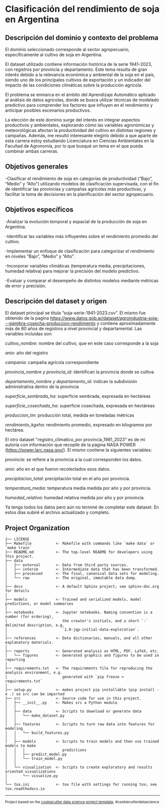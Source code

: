 Clasificación del rendimiento de soja en Argentina
==============================

## **Descripción del dominio y contexto del problema**

El dominio seleccionado corresponde al sector agropecuario, específicamente al 
cultivo de soja en Argentina. 

El dataset utilizado contiene información histórica de la serie 1941–2023, con registros 
por provincia y departamento. Este tema resulta de gran interés debido a la relevancia 
económica y ambiental de la soja en el país, siendo uno de los principales cultivos de 
exportación y un indicador del impacto de las condiciones climáticas sobre la 
producción agrícola. 

El problema se enmarca en el ámbito del Aprendizaje Automático aplicado al análisis de 
datos agrícolas, donde se busca utilizar técnicas de modelado predictivo para 
comprender los factores que influyen en el rendimiento y anticipar posibles escenarios 
productivos. 

La elección de este dominio surge del interés en integrar aspectos productivos y 
ambientales, explorando cómo las variables agronómicas y meteorológicas afectan la 
productividad del cultivo en distintas regiones y campañas. Además, me resultó 
interesante elegirlo debido a que aparte de esta carrera estoy estudiando Licenciatura 
en Ciencias Ambientales en la Facultad de Agronomía, por lo que busqué un tema en el 
que pueda combinar ambas carreras. 

## **Objetivos generales** 

-Clasificar el rendimiento de soja en categorías de productividad (“Bajo”, “Medio” y “Alto”) 
utilizando modelos de clasificación supervisada, con el fin de identificar las provincias y 
campañas agrícolas más productivas, y facilitar la toma de decisiones en la planificación 
del sector agropecuario. 

## **Objetivos específicos** 

-Analizar la evolución temporal y espacial de la producción de soja en Argentina.

-Identificar las variables más influyentes sobre el rendimiento promedio del cultivo. 

-Implementar un enfoque de clasificación para categorizar el rendimiento en niveles 
“Bajo”, “Medio” y “Alto”. 

-Incorporar variables climáticas (temperatura media, precipitaciones, humedad relativa) 
para mejorar la precisión del modelo predictivo. 

-Evaluar y comparar el desempeño de distintos modelos mediante métricas de error y 
precisión.

## **Descripción del dataset y origen**

El dataset principal se titula “soja-serie-1941-2023.csv”. El mismo fue obtenido de la pagina https://www.datos.gob.ar/dataset/agroindustria-soja---siembra-cosecha-produccion-rendimiento y contiene aproximadamente más de 80 años de registros a nivel provincial y departamental. Las variables incluidas son:


*cultivo_nombre*: nombre del cultivo, que en este caso corresponde a la soja

*anio*: año del registro

*campania*: campaña agrícola correspondiente

*provincia_nombre y provincia_id*: identifican la provincia donde se cultiva

*departamento_nombre y departamento_id*: indican la subdivisión administrativa dentro de la provincia

*superficie_sembrada_ha*: superficie sembrada, expresada en hectáreas

*superficie_cosechada_ha*: superficie cosechada, expresada en hectáreas

*produccion_tm*: producción total, medida en toneladas métricas

*rendimiento_kgxha*: rendimiento promedio, expresado en kilogramos por hectárea. 

El otro dataset "registro_climatico_por provincia_1981_2023" es de mi autoría con información que recopilé de la página NASA POWER (https://power.larc.nasa.gov/). El mismo contiene la siguientes variables:

*provincia*: se refiere a la provincia a la cual corresponden los datos.

*anio*: año en el que fueron recolectados esos datos.

*precipitacion_total*: precipitación total en el año por provincia.

*temperatura_media*: temperatura media medida por año y por provincia.

*humedad_relativa*: humedad relativa medida por año y por provincia.

Ya tengo todos los datos pero aún no terminé de completar este dataset. En estos días subiré el archivo actualizado y completo.

Project Organization
------------

    ├── LICENSE
    ├── Makefile           <- Makefile with commands like `make data` or `make train`
    ├── README.md          <- The top-level README for developers using this project.
    ├── data
    │   ├── external       <- Data from third party sources.
    │   ├── interim        <- Intermediate data that has been transformed.
    │   ├── processed      <- The final, canonical data sets for modeling.
    │   └── raw            <- The original, immutable data dump.
    │
    ├── docs               <- A default Sphinx project; see sphinx-doc.org for details
    │
    ├── models             <- Trained and serialized models, model predictions, or model summaries
    │
    ├── notebooks          <- Jupyter notebooks. Naming convention is a number (for ordering),
    │                         the creator's initials, and a short `-` delimited description, e.g.
    │                         `1.0-jqp-initial-data-exploration`.
    │
    ├── references         <- Data dictionaries, manuals, and all other explanatory materials.
    │
    ├── reports            <- Generated analysis as HTML, PDF, LaTeX, etc.
    │   └── figures        <- Generated graphics and figures to be used in reporting
    │
    ├── requirements.txt   <- The requirements file for reproducing the analysis environment, e.g.
    │                         generated with `pip freeze > requirements.txt`
    │
    ├── setup.py           <- makes project pip installable (pip install -e .) so src can be imported
    ├── src                <- Source code for use in this project.
    │   ├── __init__.py    <- Makes src a Python module
    │   │
    │   ├── data           <- Scripts to download or generate data
    │   │   └── make_dataset.py
    │   │
    │   ├── features       <- Scripts to turn raw data into features for modeling
    │   │   └── build_features.py
    │   │
    │   ├── models         <- Scripts to train models and then use trained models to make
    │   │   │                 predictions
    │   │   ├── predict_model.py
    │   │   └── train_model.py
    │   │
    │   └── visualization  <- Scripts to create exploratory and results oriented visualizations
    │       └── visualize.py
    │
    └── tox.ini            <- tox file with settings for running tox; see tox.readthedocs.io


--------

<p><small>Project based on the <a target="_blank" href="https://drivendata.github.io/cookiecutter-data-science/">cookiecutter data science project template</a>. #cookiecutterdatascience</small></p>
